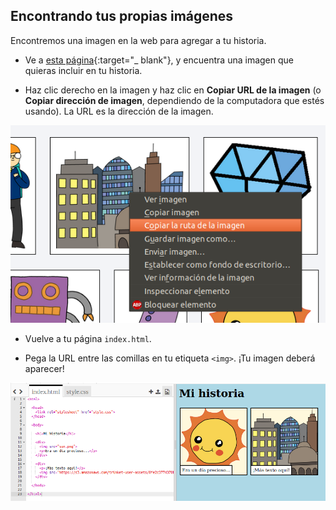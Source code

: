 ## Encontrando tus propias imágenes

Encontremos una imagen en la web para agregar a tu historia.

+ Ve a [esta página](http://jumpto.cc/html-images){:target="_ blank"}, y encuentra una imagen que quieras incluir en tu historia.

+ Haz clic derecho en la imagen y haz clic en **Copiar URL de la imagen** (o **Copiar dirección de imagen**, dependiendo de la computadora que estés usando). La URL es la dirección de la imagen.

![captura de pantalla](images/story-url.png)

+ Vuelve a tu página `index.html`.

+ Pega la URL entre las comillas en tu etiqueta `<img>`. ¡Tu imagen deberá aparecer!

![captura de pantalla](images/story-image.png)